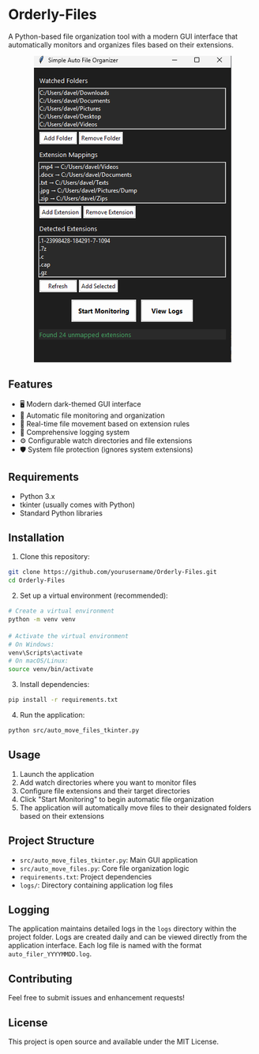 # Orderly-Files

A Python-based file organization tool with a modern GUI interface that automatically monitors and organizes files based on their extensions.

<div align="center">
  <img src="image/README/1744397375159.png" alt="Application Screenshot">
</div>

## Features

- 🖥️ Modern dark-themed GUI interface
- 📁 Automatic file monitoring and organization
- 🔄 Real-time file movement based on extension rules
- 📝 Comprehensive logging system
- ⚙️ Configurable watch directories and file extensions
- 🛡️ System file protection (ignores system extensions)

## Requirements

- Python 3.x
- tkinter (usually comes with Python)
- Standard Python libraries

## Installation

1. Clone this repository:

```bash
git clone https://github.com/yourusername/Orderly-Files.git
cd Orderly-Files
```

2. Set up a virtual environment (recommended):

```bash
# Create a virtual environment
python -m venv venv

# Activate the virtual environment
# On Windows:
venv\Scripts\activate
# On macOS/Linux:
source venv/bin/activate
```

3. Install dependencies:

```bash
pip install -r requirements.txt
```

4. Run the application:

```bash
python src/auto_move_files_tkinter.py
```

## Usage

1. Launch the application
2. Add watch directories where you want to monitor files
3. Configure file extensions and their target directories
4. Click "Start Monitoring" to begin automatic file organization
5. The application will automatically move files to their designated folders based on their extensions

## Project Structure

- `src/auto_move_files_tkinter.py`: Main GUI application
- `src/auto_move_files.py`: Core file organization logic
- `requirements.txt`: Project dependencies
- `logs/`: Directory containing application log files

## Logging

The application maintains detailed logs in the `logs` directory within the project folder. Logs are created daily and can be viewed directly from the application interface. Each log file is named with the format `auto_filer_YYYYMMDD.log`.

## Contributing

Feel free to submit issues and enhancement requests!

## License

This project is open source and available under the MIT License.

